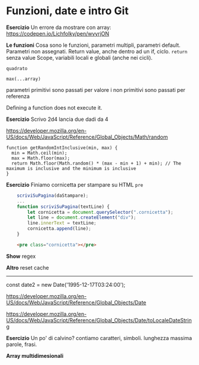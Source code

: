 # Funzioni, date e intro Git

**Esercizio**
Un errore da mostrare con array:
https://codepen.io/Lichfolky/pen/wvyrjON

**Le funzioni**
Cosa sono le funzioni, parametri multipli, parametri default.
Parametri non assegnati.
Return value, anche dentro ad un if, ciclo. `return` senza value
Scope, variabili locali e globali (anche nei cicli).

`quadrato`

`max(...array)`

parametri primitivi sono passati per valore
i non primitivi sono passati per referenza

Defining a function does not execute it. 

**Esercizio**
Scrivo 2d4 lancia due dadi da 4

https://developer.mozilla.org/en-US/docs/Web/JavaScript/Reference/Global_Objects/Math/random

```
function getRandomIntInclusive(min, max) {
  min = Math.ceil(min);
  max = Math.floor(max);
  return Math.floor(Math.random() * (max - min + 1) + min); // The maximum is inclusive and the minimum is inclusive
}
```

**Esercizio**
Finiamo cornicetta per stampare su HTML
`pre`

```javascript
    scriviSuPagina(daStampare);
    ...
    function scriviSuPagina(textLine) {
        let cornicetta = document.querySelector(".cornicetta");
        let line = document.createElement("div");
        line.innerText = textLine;
        cornicetta.append(line);
    }
```
```HTML
    <pre class="cornicetta"></pre>
```



**Show**
regex

**Altro**
reset cache


****

const date2 = new Date('1995-12-17T03:24:00');

https://developer.mozilla.org/en-US/docs/Web/JavaScript/Reference/Global_Objects/Date

https://developer.mozilla.org/en-US/docs/Web/JavaScript/Reference/Global_Objects/Date/toLocaleDateString



**Esercizio**
Un po' di calvino?
contiamo caratteri, simboli.
lunghezza massima parole, frasi.

**Array multidimesionali**
